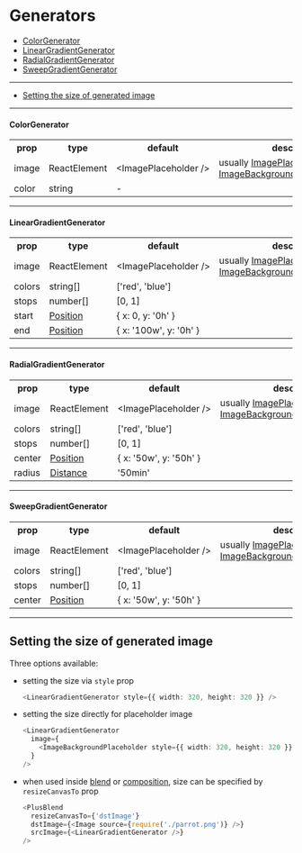# Generators

- [ColorGenerator](#ColorGenerator)
- [LinearGradientGenerator](#LinearGradientGenerator)
- [RadialGradientGenerator](#RadialGradientGenerator)
- [SweepGradientGenerator](#SweepGradientGenerator)
----
- [Setting the size of generated image](#Setting-the-size-of-generated-image)

---

#### ColorGenerator

<table>
  <tr>
    <th>prop</th>
    <th>type</th>
    <th>default</th>
    <th>desc</th>
  </tr>
  <tr>
    <td>image</td>
    <td>ReactElement</td>
    <td>&lt;ImagePlaceholder&nbsp;/&gt;</td>
    <td>usually <a href="types.md#ImagePlaceholder">ImagePlaceholder</a> or <a href="types.md#ImageBackgroundPlaceholder">ImageBackgroundPlaceholder</a></td>
  </tr>
  <tr>
    <td>color</td>
    <td>string</td>
    <td>-</td>
    <td></td>
  </tr>
</table>

***

#### LinearGradientGenerator

<table>
  <tr>
    <th>prop</th>
    <th>type</th>
    <th>default</th>
    <th>desc</th>
  </tr>
  <tr>
    <td>image</td>
    <td>ReactElement</td>
    <td>&lt;ImagePlaceholder&nbsp;/&gt;</td>
    <td>usually <a href="types.md#ImagePlaceholder">ImagePlaceholder</a> or <a href="types.md#ImageBackgroundPlaceholder">ImageBackgroundPlaceholder</a></td>
  </tr>
  <tr>
    <td>colors</td>
    <td>string[]</td>
    <td>['red',&nbsp;'blue']</td>
    <td></td>
  </tr>
  <tr>
    <td>stops</td>
    <td>number[]</td>
    <td>[0,&nbsp;1]</td>
    <td></td>
  </tr>
  <tr>
    <td>start</td>
    <td><a href="types.md#Position">Position</a></td>
    <td>{&nbsp;x:&nbsp;0,&nbsp;y:&nbsp;'0h'&nbsp;}</td>
    <td></td>
  </tr>
  <tr>
    <td>end</td>
    <td><a href="types.md#Position">Position</a></td>
    <td>{&nbsp;x:&nbsp;'100w',&nbsp;y:&nbsp;'0h'&nbsp;}</td>
    <td></td>
  </tr>
</table>

***

#### RadialGradientGenerator

<table>
  <tr>
    <th>prop</th>
    <th>type</th>
    <th>default</th>
    <th>desc</th>
  </tr>
  <tr>
    <td>image</td>
    <td>ReactElement</td>
    <td>&lt;ImagePlaceholder&nbsp;/&gt;</td>
    <td>usually <a href="types.md#ImagePlaceholder">ImagePlaceholder</a> or <a href="types.md#ImageBackgroundPlaceholder">ImageBackgroundPlaceholder</a></td>
  </tr>
  <tr>
    <td>colors</td>
    <td>string[]</td>
    <td>['red',&nbsp;'blue']</td>
    <td></td>
  </tr>
  <tr>
    <td>stops</td>
    <td>number[]</td>
    <td>[0,&nbsp;1]</td>
    <td></td>
  </tr>
  <tr>
    <td>center</td>
    <td><a href="types.md#Position">Position</a></td>
    <td>{&nbsp;x:&nbsp;'50w',&nbsp;y:&nbsp;'50h'&nbsp;}</td>
    <td></td>
  </tr>
  <tr>
    <td>radius</td>
    <td><a href="types.md#Distance">Distance</a></td>
    <td>'50min'</td>
    <td></td>
  </tr>
</table>

***

#### SweepGradientGenerator

<table>
  <tr>
    <th>prop</th>
    <th>type</th>
    <th>default</th>
    <th>desc</th>
  </tr>
  <tr>
    <td>image</td>
    <td>ReactElement</td>
    <td>&lt;ImagePlaceholder&nbsp;/&gt;</td>
    <td>usually <a href="types.md#ImagePlaceholder">ImagePlaceholder</a> or <a href="types.md#ImageBackgroundPlaceholder">ImageBackgroundPlaceholder</a></td>
  </tr>
  <tr>
    <td>colors</td>
    <td>string[]</td>
    <td>['red',&nbsp;'blue']</td>
    <td></td>
  </tr>
  <tr>
    <td>stops</td>
    <td>number[]</td>
    <td>[0,&nbsp;1]</td>
    <td></td>
  </tr>
  <tr>
    <td>center</td>
    <td><a href="types.md#Position">Position</a></td>
    <td>{&nbsp;x:&nbsp;'50w',&nbsp;y:&nbsp;'50h'&nbsp;}</td>
    <td></td>
  </tr>
</table>

***

## Setting the size of generated image
Three options available:
- setting the size via `style` prop
  ```ts
  <LinearGradientGenerator style={{ width: 320, height: 320 }} />
  ```
- setting the size directly for placeholder image
  ```ts
  <LinearGradientGenerator
    image={
      <ImageBackgroundPlaceholder style={{ width: 320, height: 320 }} />
    }
  />
  ```
- when used inside [blend](blend_filters.md) or [composition](composition_filters.md), size can be specified by `resizeCanvasTo` prop
  ```ts
  <PlusBlend
    resizeCanvasTo={'dstImage'}
    dstImage={<Image source={require('./parrot.png')} />}
    srcImage={<LinearGradientGenerator />}
  />
  ```